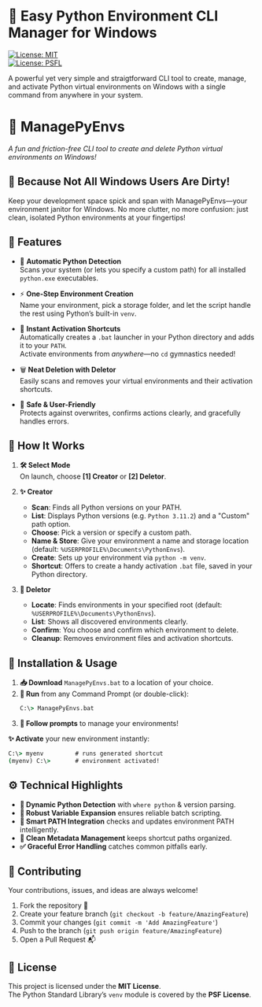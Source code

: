 # 🐍 Easy Python Environment CLI Manager for Windows

[![License: MIT](https://img.shields.io/badge/License-MIT-yellow.svg)](https://opensource.org/licenses/MIT)  
[![License: PSFL](https://img.shields.io/badge/License-PSFL-blue.svg)](https://docs.python.org/3/license.html)

A powerful yet very simple and straigtforward CLI tool to create, manage, and activate Python virtual environments on Windows with a single command from anywhere in your system.


# 🚀 ManagePyEnvs
_A fun and friction-free CLI tool to create and delete Python virtual environments on Windows!_



## 🧼 Because Not All Windows Users Are Dirty!
Keep your development space spick and span with ManagePyEnvs—your environment janitor for Windows.
No more clutter, no more confusion: just clean, isolated Python environments at your fingertips!



## 🎯 Features

- 🐍 **Automatic Python Detection**  
  Scans your system (or lets you specify a custom path) for all installed `python.exe` executables.

- ⚡ **One-Step Environment Creation**  
  Name your environment, pick a storage folder, and let the script handle the rest using Python’s built-in `venv`.

- 🚦 **Instant Activation Shortcuts**  
  Automatically creates a `.bat` launcher in your Python directory and adds it to your `PATH`.  
  Activate environments from *anywhere*—no `cd` gymnastics needed!

- 🗑️ **Neat Deletion with Deletor**  
  Easily scans and removes your virtual environments and their activation shortcuts.

- 🎈 **Safe & User-Friendly**  
  Protects against overwrites, confirms actions clearly, and gracefully handles errors.



## 📖 How It Works

1. **🛠️ Select Mode**  
   On launch, choose **[1] Creator** or **[2] Deletor**.

2. **✨ Creator**  
   - **Scan**: Finds all Python versions on your PATH.
   - **List**: Displays Python versions (e.g. `Python 3.11.2`) and a "Custom" path option.
   - **Choose**: Pick a version or specify a custom path.
   - **Name & Store**: Give your environment a name and storage location (default: `%USERPROFILE%\Documents\PythonEnvs`).
   - **Create**: Sets up your environment via `python -m venv`.
   - **Shortcut**: Offers to create a handy activation `.bat` file, saved in your Python directory.

3. **🧹 Deletor**  
   - **Locate**: Finds environments in your specified root (default: `%USERPROFILE%\Documents\PythonEnvs`).
   - **List**: Shows all discovered environments clearly.
   - **Confirm**: You choose and confirm which environment to delete.
   - **Cleanup**: Removes environment files and activation shortcuts.



## 🚀 Installation & Usage

1. **📥 Download** `ManagePyEnvs.bat` to a location of your choice.
2. **🚀 Run** from any Command Prompt (or double-click):
   ```bat
   C:\> ManagePyEnvs.bat
   ```
3. **🎯 Follow prompts** to manage your environments!

**✨ Activate** your new environment instantly:
```bat
C:\> myenv         # runs generated shortcut
(myenv) C:\>       # environment activated!
```



## ⚙️ Technical Highlights

- **🐍 Dynamic Python Detection** with `where python` & version parsing.
- **🔄 Robust Variable Expansion** ensures reliable batch scripting.
- **📌 Smart PATH Integration** checks and updates environment PATH intelligently.
- **📁 Clean Metadata Management** keeps shortcut paths organized.
- **✅ Graceful Error Handling** catches common pitfalls early.



## 🤝 Contributing

Your contributions, issues, and ideas are always welcome!

1. Fork the repository 🍴
2. Create your feature branch (`git checkout -b feature/AmazingFeature`)
3. Commit your changes (`git commit -m 'Add AmazingFeature'`)
4. Push to the branch (`git push origin feature/AmazingFeature`)
5. Open a Pull Request 📬



## 📄 License

This project is licensed under the **MIT License**.  
The Python Standard Library’s `venv` module is covered by the **PSF License**.
